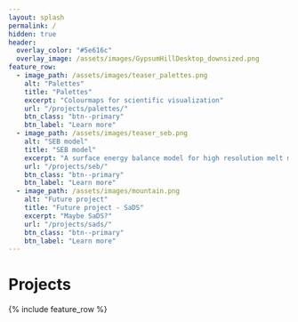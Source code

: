```yaml
---
layout: splash
permalink: /
hidden: true
header:
  overlay_color: "#5e616c"
  overlay_image: /assets/images/GypsumHillDesktop_downsized.png
feature_row:
  - image_path: /assets/images/teaser_palettes.png
    alt: "Palettes"
    title: "Palettes"
    excerpt: "Colourmaps for scientific visualization"
    url: "/projects/palettes/"
    btn_class: "btn--primary"
    btn_label: "Learn more"
  - image_path: /assets/images/teaser_seb.png
    alt: "SEB model"
    title: "SEB model"
    excerpt: "A surface energy balance model for high resolution melt modelling"
    url: "/projects/seb/"
    btn_class: "btn--primary"
    btn_label: "Learn more"
  - image_path: /assets/images/mountain.png
    alt: "Future project"
    title: "Future project - SaDS"
    excerpt: "Maybe SaDS?"
    url: "/projects/sads/"
    btn_class: "btn--primary"
    btn_label: "Learn more"      
---
```


# Projects

{% include feature_row %}
